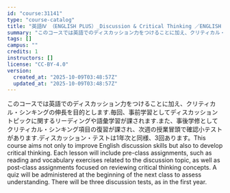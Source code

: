 ```yaml
---
id: "course:31141"
type: "course-catalog"
title: "英語Ⅳ （ENGLISH PLUS）_Discussion & Critical Thinking ／ENGLISH IV (ENGLISH PLUS)"
summary: "このコースでは英語でのディスカッション力をつけることに加え、クリティカル・シンキングの伸長を目的とします.毎回、事前学習としてディスカッショントピックに関するリーディングや語彙学習が課されます.また、事後学修としてクリティカル・シンキング項…"
tags: []
campus: ""
credits: 1
instructors: []
license: "CC-BY-4.0"
version:
  created_at: "2025-10-09T03:48:57Z"
  updated_at: "2025-10-09T03:48:57Z"
---
```

このコースでは英語でのディスカッション力をつけることに加え、クリティカル・シンキングの伸長を目的とします.毎回、事前学習としてディスカッショントピックに関するリーディングや語彙学習が課されます.また、事後学修としてクリティカル・シンキング項目の復習が課され、次週の授業冒頭で確認小テストがあります.ディスカッション・テストは1年次と同様、3回あります。This course aims not only to improve English discussion skills but also to develop critical thinking. Each lesson will include pre-class assignments, such as reading and vocabulary exercises related to the discussion topic, as well as post-class assignments focused on reviewing critical thinking concepts. A quiz will be administered at the beginning of the next class to assess understanding. There will be three discussion tests, as in the first year.

